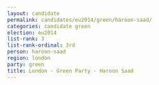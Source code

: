 ```yaml
---
layout: candidate
permalink: candidates/eu2014/green/haroon-saad/
categories: candidate green
election: eu2014
list-rank: 3
list-rank-ordinal: 3rd
person: haroon-saad
region: london
party: green
title: London - Green Party - Haroon Saad
---
```

